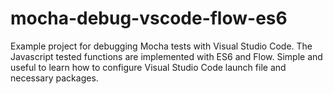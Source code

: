 # mocha-debug-vscode-flow-es6
Example project for debugging Mocha tests with Visual Studio Code. The Javascript tested functions are implemented with ES6 and Flow. Simple and useful to learn how to configure Visual Studio Code launch file and necessary packages.
